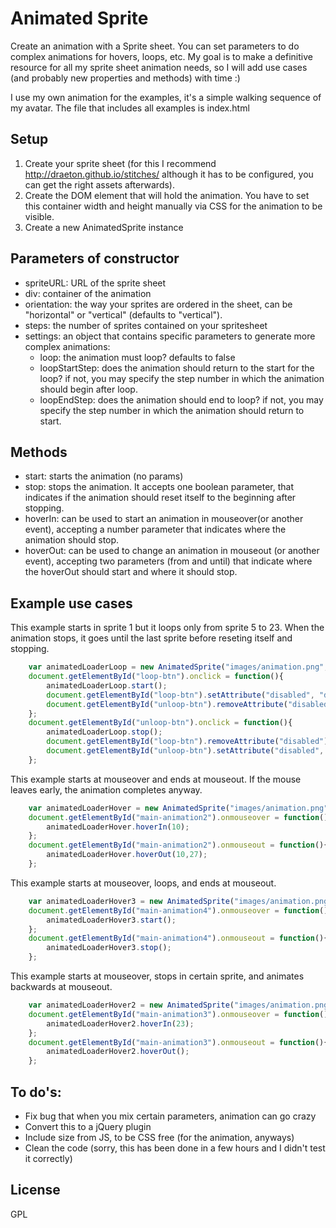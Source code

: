 # Animated Sprite

Create an animation with a Sprite sheet. You can set parameters to do complex animations for hovers, loops, etc. My goal is to make a definitive resource for all my sprite sheet animation needs, so I will add use cases (and probably new properties and methods) with time :)

I use my own animation for the examples, it's a simple walking sequence of my avatar. The file that includes all examples is index.html


## Setup

1. Create your sprite sheet (for this I recommend http://draeton.github.io/stitches/ although it has to be configured, you can get the right assets afterwards).
2. Create the DOM element that will hold the animation. You have to set this container width and height manually via CSS for the animation to be visible. 
3. Create a new AnimatedSprite instance


## Parameters of constructor

* spriteURL: URL of the sprite sheet
* div: container of the animation
* orientation: the way your sprites are ordered in the sheet, can be "horizontal" or "vertical" (defaults to "vertical").
* steps: the number of sprites contained on your spritesheet
* settings: an object that contains specific parameters to generate more complex animations:
    * loop: the animation must loop? defaults to false
    * loopStartStep: does the animation should return to the start for the loop? if not, you may specify the step number in which the animation should begin after loop.
    * loopEndStep: does the animation should end to loop? if not, you may specify the step number in which the animation should return to start.


## Methods

* start: starts the animation (no params)
* stop: stops the animation. It accepts one boolean parameter, that indicates if the animation should reset itself to the beginning after stopping.
* hoverIn: can be used to start an animation in mouseover(or another event), accepting a number parameter that indicates where the animation should stop.
* hoverOut: can be used to change an animation in mouseout (or another event), accepting two parameters (from and until) that indicate where the hoverOut should start and where it should stop.


## Example use cases


This example starts in sprite 1 but it loops only from sprite 5 to 23. When the animation stops, it goes until the last sprite before reseting itself and stopping.
```javascript
	var animatedLoaderLoop = new AnimatedSprite("images/animation.png", document.getElementById("main-animation"), "vertical", 27, {loop:true, loopStartStep:5, loopEndStep:23});
	document.getElementById("loop-btn").onclick = function(){
		animatedLoaderLoop.start();
		document.getElementById("loop-btn").setAttribute("disabled", "disabled");
		document.getElementById("unloop-btn").removeAttribute("disabled");
	};
	document.getElementById("unloop-btn").onclick = function(){
		animatedLoaderLoop.stop();
		document.getElementById("loop-btn").removeAttribute("disabled");
		document.getElementById("unloop-btn").setAttribute("disabled", "disabled");
	};
```

This example starts at mouseover and ends at mouseout. If the mouse leaves early, the animation completes anyway.
```javascript
	var animatedLoaderHover = new AnimatedSprite("images/animation.png", document.getElementById("main-animation2"), "vertical", 27, {stepToStopForward:10});
	document.getElementById("main-animation2").onmouseover = function(){
		animatedLoaderHover.hoverIn(10);
	};
	document.getElementById("main-animation2").onmouseout = function(){
		animatedLoaderHover.hoverOut(10,27);
	};
```

This example starts at mouseover, loops, and ends at mouseout.
```javascript
	var animatedLoaderHover3 = new AnimatedSprite("images/animation.png", document.getElementById("main-animation4"), "vertical", 27, {loop:true, loopStartStep:5, loopEndStep:23});
	document.getElementById("main-animation4").onmouseover = function(){
		animatedLoaderHover3.start();
	};
	document.getElementById("main-animation4").onmouseout = function(){
		animatedLoaderHover3.stop();
	};
```

This example starts at mouseover, stops in certain sprite, and animates backwards at mouseout.
```javascript
	var animatedLoaderHover2 = new AnimatedSprite("images/animation.png", document.getElementById("main-animation3"), "vertical", 27, {stepToStopForward:10});
	document.getElementById("main-animation3").onmouseover = function(){
		animatedLoaderHover2.hoverIn(23);
	};
	document.getElementById("main-animation3").onmouseout = function(){
		animatedLoaderHover2.hoverOut();
	};
```

## To do's:
* Fix bug that when you mix certain parameters, animation can go crazy
* Convert this to a jQuery plugin
* Include size from JS, to be CSS free (for the animation, anyways)
* Clean the code (sorry, this has been done in a few hours and I didn't test it correctly)


## License

GPL